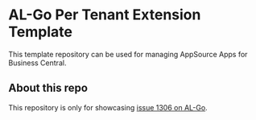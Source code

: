 # AL-Go Per Tenant Extension Template

This template repository can be used for managing AppSource Apps for Business Central.

## About this repo

This repository is only for showcasing [issue 1306 on AL-Go](https://github.com/microsoft/AL-Go/issues/1306).
